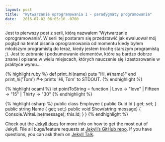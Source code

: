 ```yaml
---
layout: post
title:  "Wytwarzanie oprogramowania I - paradygmaty programowania"
date:   2016-07-02 06:05:10 -0700
---
```


Jest to pierwszy post z serii, którą nazwałem 'Wytwarzanie oprogramowania'. W serii tej postaram się przedstawić jak ewaluował mój pogląd na temat pisania oprogramowania od momentu kiedy byłem młodszym programistą do teraz, kiedy jestem trochę starszym programistą ;). Jest to zebranie i podsumowanie elementów, które są bardzo dobrze znane i opisane w wielu miejscach, których nauczenie się i zastosowanie w praktyce wymu...

{% highlight ruby %}
def print_hi(name)
  puts "Hi, #{name}"
end
print_hi('Tom')
#=> prints 'Hi, Tom' to STDOUT.
{% endhighlight %}

{% highlight ocaml %}
let pointToString = function
    | Love -> "love"
    | Fifteen -> "15"
| Thirty -> "30"
{% endhighlight %}

{% highlight csharp %}
public class Employee
{
	public Guid Id { get; set; }
	public string Name { get; set;}
	public void Show(string message)
	{
		Console.WriteLine(message);
		this.Id;
	}
}
{% endhighlight %}

Check out the [Jekyll docs][jekyll-docs] for more info on how to get the most out of Jekyll. File all bugs/feature requests at [Jekyll’s GitHub repo][jekyll-gh]. If you have questions, you can ask them on [Jekyll Talk][jekyll-talk].

[jekyll-docs]: http://jekyllrb.com/docs/home
[jekyll-gh]:   https://github.com/jekyll/jekyll
[jekyll-talk]: https://talk.jekyllrb.com/
